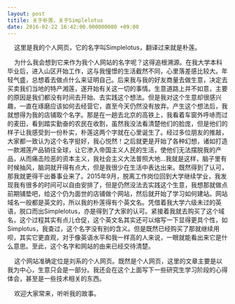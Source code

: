 ```yaml
---
layout: post
titile: 关于朴莲，关于Simplelotus
date: 2016-02-22 16:42:00.000000000 +09:00
---
```

&#160;&#160;&#160;&#160;这里是我的个人网页，它的名字叫Simplelotus，翻译过来就是朴莲。

&#160;&#160;&#160;&#160;为什么我会想到它来作为我个人网站的名字呢？这得追根溯源。在我大学本科毕业后，进入山区开始工作，这与我憧憬的生活截然不同，心里落差感比较大。年轻气盛，总想着去做点什么来证明自己。后来我与我的好友商量去做生意，决定去买卖我们当地的特产湘莲，遂开始有关这一切的事情。生意道路上并不如意，主要的原因是我们都没有时间去开始、去实践这个想法。但是我对这个生意却很感兴趣，一直在琢磨应该如何去经营它，直至今天仍然没有放弃。产生这个想法后，我就想得为我的店铺取个名字。那是在一趟去北京的高铁上，我看着车窗外呼哧而过的麦田，看到踏实勤奋的农民在收割，虽然我没法看清楚他们的脸庞，但是他们的样子让我感受到一份朴实，朴莲这两个字就在心里诞生了。经过多位朋友的推敲，大家都一致认为这个名字挺好，我心悦然！之后就更是开始了各种幻想，诸如打造一款湘莲产品销往全球，让它渗入帝国主义人民的生活，使他们无法摆脱我的产品，从而痛击险恶的资本主义，我社会主义大法普照大地...我就是这样，脑子里有时候抽风，脑洞就开得有点大，但是我很少在生活中表达出来。既然得到了认可，那我就更得干出番事业来了。2015年9月，脱离工作岗位回到大学继续学业，我发现我有很多的时间可以自由安排了，但是仍然没法去实践这个生意，我想那就做点前期铺垫吧，给这个仍为面世的店铺做个网站，然后就开始了学习如何建站。网站域名一般都是英文的，所以我的朴莲得有个英文名。凭借着我大学六级未过的英语，脱口而出Simplelotus，亦是得到了大家的认可。紧接着我就去购买了这个域名，这个过程其实有点儿仓促，这个英文名其实还可以缩写一下显得更具个性，如Simplotus，我查过，这个名字没有别的含义。但是既然已经购买了那就继续用呗，其实它更直观，对于像英语水平和我一样高的人来说，一眼就能看出来它是什么意思。至此，这个名字和网站的由来已经交待清楚。

&#160;&#160;&#160;&#160;这个网站准确定位是刘系的个人网页。既然是个人网页，这里的文章主要是以我为中心，生意只会是一部分。我还会在这个上面写下一些研究生学习阶段的心得体会，甚至是一些技术相关的东西。

&#160;&#160;&#160;&#160;欢迎大家常来，听听我的故事。
